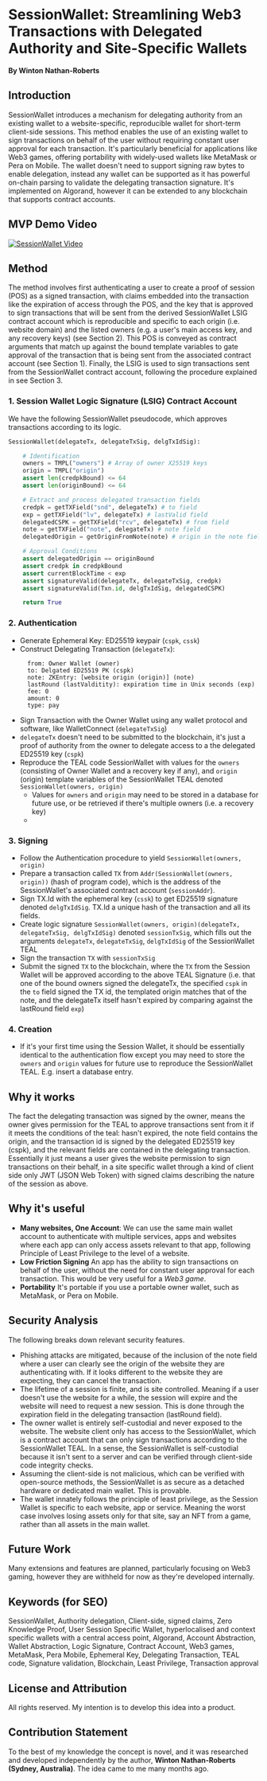# SessionWallet: Streamlining Web3 Transactions with Delegated Authority and Site-Specific Wallets

**By Winton Nathan-Roberts**

## Introduction

SessionWallet introduces a mechanism for delegating authority from an existing wallet to a website-specific, reproducible wallet for short-term client-side sessions. This method enables the use of an existing wallet to sign transactions on behalf of the user without requiring constant user approval for each transaction. It's particularly beneficial for applications like Web3 games, offering portability with widely-used wallets like MetaMask or Pera on Mobile. The wallet doesn't need to support signing raw bytes to enable delegation, instead any wallet can be supported as it has powerful on-chain parsing to validate the delegating transaction signature. It's implemented on Algorand, however it can be extended to any blockchain that supports contract accounts.


## MVP Demo Video

[![SessionWallet Video](https://img.youtube.com/vi/66N7bFn19Ck/0.jpg)](https://www.youtube.com/watch?v=66N7bFn19Ck)

## Method

The method involves first authenticating a user to create a proof of session (POS) as a signed transaction, with claims embedded into the transaction like the expiration of access through the POS, and the key that is approved to sign transactions that will be sent from the derived SessionWallet LSIG contract account which is reproducible and specific to each origin (i.e. website domain) and the listed owners (e.g. a user's main access key, and any recovery keys) (see Section 2). This POS is conveyed as contract arguments that match up against the bound template variables to gate approval of the transaction that is being sent from the associated contract account (see Section 1). Finally, the LSIG is used to sign transactions sent from the SessionWallet contract account, following the procedure explained in see Section 3.

### 1. Session Wallet Logic Signature (LSIG) Contract Account

We have the following SessionWallet pseudocode, which approves transactions according to its logic.

```python
SessionWallet(delegateTx, delegateTxSig, delgTxIdSig):

    # Identification
    owners = TMPL("owners") # Array of owner X25519 keys
    origin = TMPL("origin")
    assert len(credpkBound) <= 64
    assert len(originBound) <= 64

    # Extract and process delegated transaction fields
    credpk = getTXField("snd", delegateTx) # to field
    exp = getTXField("lv", delegateTx) # lastValid field
    delegatedCSPK = getTXField("rcv", delegateTx) # from field
    note = getTXField("note", delegateTx) # note field
    delegatedOrigin = getOriginFromNote(note) # origin in the note field

    # Approval Conditions
    assert delegatedOrigin == originBound
    assert credpk in credpkBound
    assert currentBlockTime < exp
    assert signatureValid(delegateTx, delegateTxSig, credpk)
    assert signatureValid(Txn.id, delgTxIdSig, delegatedCSPK)

    return True
```

### 2. Authentication

- Generate Ephemeral Key: ED25519 keypair (`cspk`, `cssk`)
- Construct Delegating Transaction (`delegateTx`):
  ```
    from: Owner Wallet (owner)
    to: Delgated ED25519 PK (cspk)
    note: ZKEntry: [website origin (origin)] (note)
    lastRound (lastValditity): expiration time in Unix seconds (exp)
    fee: 0
    amount: 0
    type: pay
  ```
- Sign Transaction with the Owner Wallet using any wallet protocol and software, like WalletConnect (`delegateTxSig`)
- `delegateTx` doesn't need to be submitted to the blockchain, it's just a proof of authority from the owner to delegate access to a the delegated ED25519 key (`cspk`)
- Reproduce the TEAL code SessionWallet with values for the `owners` (consisting of Owner Wallet and a recovery key if any), and `origin` (origin) template variables of the SessionWallet TEAL denoted `SessionWallet(owners, origin)`
  - Values for `owners` and `origin` may need to be stored in a database for future use, or be retrieved if there's multiple owners (i.e. a recovery key)
  - 
### 3. Signing

- Follow the Authentication procedure to yield `SessionWallet(owners, origin)`
- Prepare a transaction called `TX` from `Addr(SessionWallet(owners, origin))` (hash of program code), which is the address of the SessionWallet's associated contract account (`sessionAddr`). 
- Sign TX.Id with the ephemeral key (`cssk`) to get ED25519 signature denoted `delgTxIdSig`. TX.Id a unique hash of the transaction and all its fields.
- Create logic signature `SessionWallet(owners, origin)(delegateTx, delegateTxSig, delgTxIdSig)` denoted `sessionTxSig`, which fills out the arguments `delegateTx`, `delegateTxSig`, `delgTxIdSig` of the SessionWallet TEAL
- Sign the transaction `TX` with `sessionTxSig`
- Submit the signed `TX` to the blockchain, where the `TX` from the Session Wallet will be approved according to the above TEAL Signature (i.e. that one of the bound owners signed the delegateTx, the specified `cspk` in the `to` field signed the TX id, the templated origin matches that of the note, and the delegateTx itself hasn't expired by comparing against the lastRound field `exp`)

### 4. Creation

- If it's your first time using the Session Wallet, it should be essentially identical to the authentication flow except you may need to store the `owners` and `origin` values for future use to reproduce the SessionWallet TEAL. E.g. insert a database entry.

## Why it works

The fact the delegating transaction was signed by the owner, means the owner gives permission for the TEAL to approve transactions sent from it if it meets the conditions of the teal: hasn't expired, the note field contains the origin, and the transaction id is signed by the delegated ED25519 key (cspk), and the relevant fields are contained in the delegating transaction. Essentially it just means a user gives the website permission to sign transactions on their behalf, in a site specific wallet through a kind of client side only JWT (JSON Web Token) with signed claims describing the nature of the session as above.

## Why it's useful

- **Many websites, One Account**: We can use the same main wallet account to authenticate with multiple services, apps and websites where each app can only access assets relevant to that app, following Principle of Least Privilege to the level of a website.
- **Low Friction Signing** An app has the ability to sign transactions on behalf of the user, without the need for constant user approval for each transaction. This would be very useful for a *Web3 game*.
- **Portability** It's portable if you use a portable owner wallet, such as MetaMask, or Pera on Mobile.

## Security Analysis

The following breaks down relevant security features.

- Phishing attacks are mitigated, because of the inclusion of the note field where a user can clearly see the origin of the website they are authenticating with. If it looks different to the website they are expecting, they can cancel the transaction.
- The lifetime of a session is finite, and is site controlled. Meaning if a user doesn't use the website for a while, the session will expire and the website will need to request a new session. This is done through the expiration field in the delegating transaction (lastRound field).
- The owner wallet is entirely self-custodial and never exposed to the website. The website client only has access to the SessionWallet, which is a contract account that can only sign transactions according to the SessionWallet TEAL. In a sense, the SessionWallet is self-custodial because it isn't sent to a server and can be verified through client-side code integrity checks.
- Assuming the client-side is not malicious, which can be verified with open-source methods, the SessionWallet is as secure as a detached hardware or dedicated main wallet. This is provable.
- The wallet innately follows the principle of least privilege, as the Session Wallet is specific to each website, app or service. Meaning the worst case involves losing assets only for that site, say an NFT from a game, rather than all assets in the main wallet.

## Future Work

Many extensions and features are planned, particularly focusing on Web3 gaming, however they are withheld for now as they're developed internally.

## Keywords (for SEO)

SessionWallet, Authority delegation, Client-side, signed claims, Zero Knowledge Proof, User Session Specific Wallet, hyperlocalised and context specific wallets with a central access point, Algorand, Account Abstraction, Wallet Abstraction, Logic Signature, Contract Account, Web3 games, MetaMask, Pera Mobile, Ephemeral Key, Delegating Transaction, TEAL code, Signature validation, Blockchain, Least Privilege, Transaction approval


## License and Attribution

All rights reserved. My intention is to develop this idea into a product.

## Contribution Statement

To the best of my knowledge the concept is novel, and it was researched and developed independently by the author, **Winton Nathan-Roberts (Sydney, Australia)**. The idea came to me many months ago.
